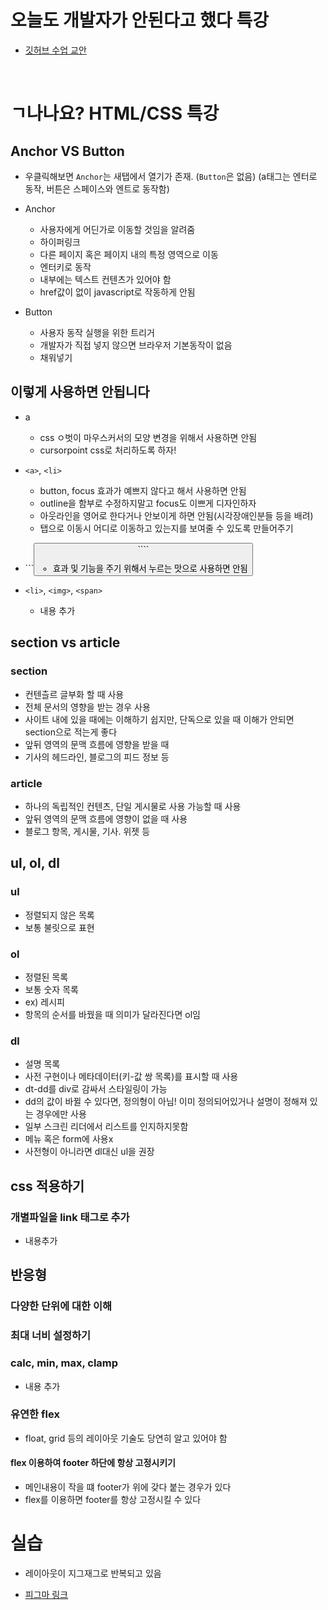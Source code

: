 # 오늘도 개발자가 안된다고 했다 특강

- [깃허브 수업 교안](https://fluoridated-office-e89.notion.site/221007-GitHub-Projects-Issues-c211cf6d98a84f56afcf2f70137ea07b#3674fc81ad534832bfb6c5ce25276e34)

<br>

# ㄱ나나요? HTML/CSS 특강

## Anchor VS Button

- 우클릭해보면 `Anchor`는 새탭에서 열기가 존재. (`Button`은 없음)
  (a태그는 엔터로 동작, 버튼은 스페이스와 엔트로 동작함)

- Anchor

  - 사용자에게 어딘가로 이동할 것임을 알려줌
  - 하이퍼링크
  - 다른 페이지 혹은 페이지 내의 특정 영역으로 이동
  - 엔터키로 동작
  - 내부에는 텍스트 컨텐츠가 있어야 함
  - href값이 없이 javascript로 작동하게 안됨

- Button
  - 사용자 동작 실행을 위한 트리거
  - 개발자가 직접 넣지 않으면 브라우저 기본동작이 없음
  - 채워넣기

## 이렇게 사용하면 안됩니다

- a

  - css ㅇ벗이 마우스커서의 모양 변경을 위해서 사용하면 안됨
  - cursorpoint css로 처리하도록 하자!

- `<a>`, `<li>`

  - button, focus 효과가 예쁘지 않다고 해서 사용하면 안됨
  - outline을 함부로 수정하지말고 focus도 이쁘게 디자인하자
  - 아웃라인을 영어로 한다거나 안보이게 하면 안됨(시각장애인분들 등을 배려)
  - 탭으로 이동시 어디로 이동하고 있는지를 보여줄 수 있도록 만들어주기

- ```<button>````

  - 효과 및 기능을 주기 위해서 누르는 맛으로 사용하면 안됨

- `<li>`, `<img>`, `<span>`
  - 내용 추가

## section vs article

### section

- 컨텐츨르 글부화 할 때 사용
- 전체 문서의 영향을 받는 경우 사용
- 사이트 내에 있을 때에는 이해하기 쉽지만, 단독으로 있을 때 이해가 안되면 section으로 적는게 좋다
- 앞뒤 영역의 문맥 흐름에 영향을 받을 때
- 기사의 헤드라인, 블로그의 피드 정보 등

### article

- 하나의 독립적인 컨텐츠, 단일 게시물로 사용 가능할 때 사용
- 앞뒤 영역의 문맥 흐름에 영향이 없을 때 사용
- 블로그 항목, 게시물, 기사. 위젯 등

## ul, ol, dl

### ul

- 정렬되지 않은 목록
- 보통 불릿으로 표현

### ol

- 정렬된 목록
- 보통 숫자 목록
- ex) 레시피
- 항목의 순서를 바꿨을 때 의미가 달라진다면 ol임

### dl

- 설명 목록
- 사전 구현이나 메타데이터(키-값 쌍 목록)를 표시할 때 사용
- dt-dd를 div로 감싸서 스타일링이 가능
- dd의 값이 바뀔 수 있다면, 정의형이 아님! 이미 정의되어있거나 설명이 정해져 있는 경우에만 사용
- 일부 스크린 리더에서 리스트를 인지하지못함
- 메뉴 혹은 form에 사용x
- 사전형이 아니라면 dl대신 ul을 권장

## css 적용하기

### 개별파일을 link 태그로 추가

- 내용추가

## 반응형

### 다양한 단위에 대한 이해

### 최대 너비 설정하기

### calc, min, max, clamp

- 내용 추가

### 유연한 flex

- float, grid 등의 레이아웃 기술도 당연히 알고 있어야 함

#### flex 이용하여 footer 하단에 항상 고정시키기

- 메인내용이 작을 떄 footer가 위에 갖다 붙는 경우가 있다
- flex를 이용하면 footer를 항상 고정시킬 수 있다

# 실습

- 레이아웃이 지그재그로 반복되고 있음

- [피그마 링크](https://www.figma.com/file/49vlSpSjqCqXtjaaCCOliS/Untitled?node-id=1%3A243)
